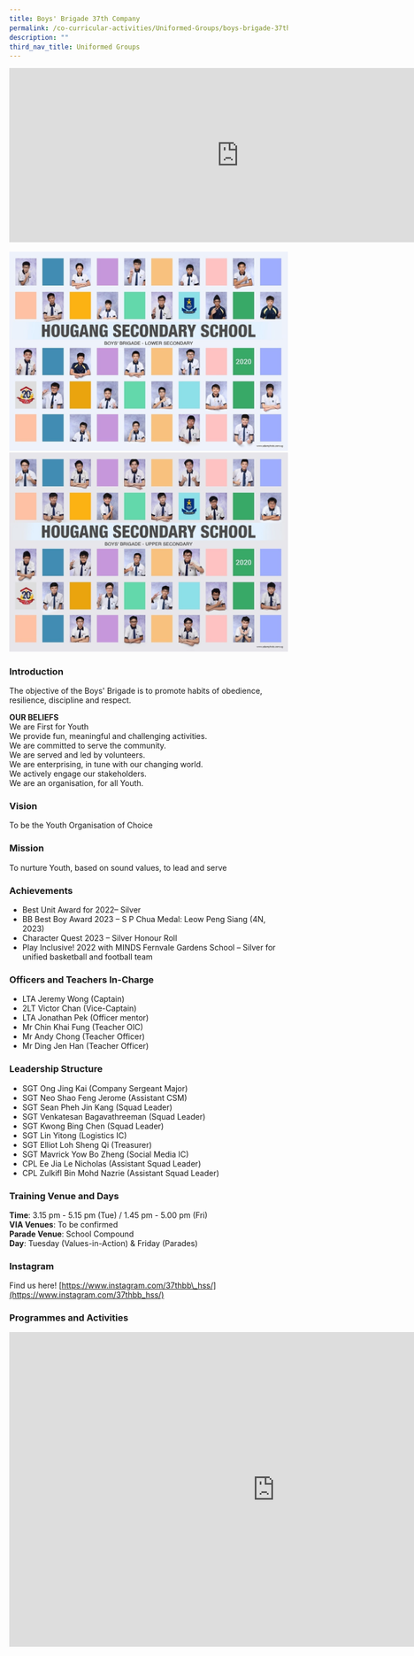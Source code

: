 ```yaml
---
title: Boys' Brigade 37th Company
permalink: /co-curricular-activities/Uniformed-Groups/boys-brigade-37th-company/
description: ""
third_nav_title: Uniformed Groups
---
```

<center><iframe allowfullscreen="" allow="accelerometer; autoplay; clipboard-write; encrypted-media; gyroscope; picture-in-picture" frameborder="0" title="2022 Boys' Brigade Open House" src="https://www.youtube.com/embed/rLZpVbO6qY8" height="315" width="830"></iframe></center>

![](/images/boys%20brigade-lower%20i.jpeg)
![](/images/boys%20brigade-upper%20i.jpeg)


### Introduction

The objective of the Boys' Brigade is to promote habits of obedience, resilience, discipline and respect.&nbsp;

  
**OUR BELIEFS**&nbsp;  
We are First for Youth  
We provide fun, meaningful and challenging activities.  
We are committed to serve the community.  
We are served and led by volunteers.  
We are enterprising, in tune with our changing world.  
We actively engage our stakeholders.  
We are an organisation, for all Youth.  

### Vision
To be the Youth Organisation of Choice

### Mission

To nurture Youth, based on sound values, to lead and serve

### Achievements

* Best Unit Award for 2022– Silver
* BB Best Boy Award 2023 – S P Chua Medal: Leow Peng Siang (4N, 2023)
* Character Quest 2023 – Silver Honour Roll
* Play Inclusive! 2022 with MINDS Fernvale Gardens School – Silver for unified basketball and football team


  

### Officers and Teachers In-Charge

*   LTA Jeremy Wong (Captain)
*   2LT Victor Chan (Vice-Captain)
*   LTA Jonathan Pek (Officer mentor)
*   Mr Chin Khai Fung (Teacher OIC)
*   Mr Andy Chong (Teacher Officer)
*   Mr Ding Jen Han (Teacher Officer)

### Leadership Structure

* SGT Ong Jing Kai (Company Sergeant Major)
* SGT Neo Shao Feng Jerome (Assistant CSM)
* SGT Sean Pheh Jin Kang (Squad Leader)
* SGT Venkatesan Bagavathreeman (Squad Leader)
* SGT Kwong Bing Chen (Squad Leader)
* SGT Lin Yitong (Logistics IC)
* SGT Elliot Loh Sheng Qi (Treasurer)
* SGT Mavrick Yow Bo Zheng (Social Media IC)
* CPL Ee Jia Le Nicholas (Assistant Squad Leader)
* CPL Zulkifl Bin Mohd Nazrie (Assistant Squad Leader)


### Training Venue and Days

**Time**: 3.15 pm - 5.15 pm (Tue) / 1.45 pm - 5.00 pm (Fri)  
**VIA Venues**: To be confirmed&nbsp;  
**Parade Venue**: School Compound&nbsp;  
**Day**: Tuesday (Values-in-Action) &amp; Friday (Parades)

### Instagram

Find us here!&nbsp;[https://www.instagram.com/37thbb\_hss/](https://www.instagram.com/37thbb_hss/)

### Programmes and Activities

<iframe src="https://docs.google.com/presentation/d/e/2PACX-1vSUX6o2uyr-lF7j_QF4Z1PX5qFJNMODB3phKF0M-ZVpmnkGdvoRPAKdJc-FFMwv-7ODJ_T_8qXKsEhT/embed?start=true&amp;loop=true&amp;delayms=3000" frameborder="0" width="960" height="569" allowfullscreen="true"></iframe>